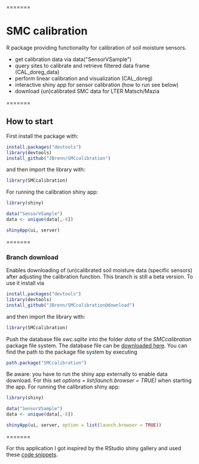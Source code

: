
=======
# SMC calibration
R package providing functionality for calibration of soil moisture sensors.
* get calibration data via data("SensorVSample")
* query sites to calibrate and retrieve filtered data frame (CAL_doreg_data)
* perform linear calibration and visualization (CAL_doreg)
* interactive shiny app for sensor calibration (how to run see below)
* download (un)calibrated SMC data for LTER Matsch/Mazia

=======
## How to start

First install the package with:

```R
install.packages("devtools")
library(devtools)
install_github("JBrenn/SMCcalibration")
```

and then import the library with:

```R
library(SMCcalibration)
```

For running the calibration shiny app:

```R
library(shiny)

data("SensorVSample")
data <- unique(data[,-8])

shinyApp(ui, server)
```

=======
### Branch download

Enables downloading of (un)calibrated soil moisture data (specific sensors) after adjusting the calibration function.
This branch is still a beta version. To use it install via

```R
install.packages("devtools")
library(devtools)
install_github("JBrenn/SMCcalibration@download")
```

and then import the library with:

```R
library(SMCcalibration)
```

Push the database file _swc.sqlite_ into the folder _data_ of the _SMCcalibration_ package file system. The database file can be [downloaded here](https://cloud.scientificnet.org/index.php/s/x6CZtdVdcsoTfvy/download). You can find the path to the package file system by executing

```R
path.package("SMCcalibration")
```

Be aware: you have to run the shiny app externally to enable data download. For this set _options = list(launch.browser = TRUE)_ when starting the app.
For running the calibration shiny app:

```R
library(shiny)

data("SensorVSample")
data <- unique(data[,-8])

shinyApp(ui, server, option = list(launch.browser = TRUE))
``` 

=======

For this application I got inspired by the RStudio shiny gallery and used these [code snippets](http://shiny.rstudio.com/gallery/plot-interaction-exclude.html).

